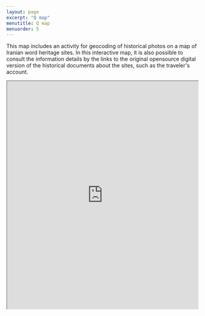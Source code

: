 ```yaml
---
layout: page
excerpt: "Q map"
menutitle: Q map
menuorder: 5
---
```

This map includes an activity for geocoding of historical photos on a map of Iranian word heritage sites. In this interactive map, it is also possible to consult the information details by the links to the original opensource digital version of the historical documents about the sites, such as the traveler's account.


<iframe src="https://Sahar-ahmadi.github.io/World heritage/index.html" width="100%" height="600"></iframe>
